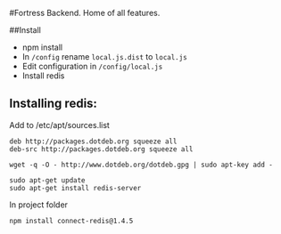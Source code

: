 #Fortress
Backend. Home of all features.

##Install
* npm install
* In `/config` rename `local.js.dist` to `local.js`
* Edit configuration in `/config/local.js`
* Install redis

## Installing redis:
Add to /etc/apt/sources.list
```
deb http://packages.dotdeb.org squeeze all
deb-src http://packages.dotdeb.org squeeze all
```
```
wget -q -O - http://www.dotdeb.org/dotdeb.gpg | sudo apt-key add -
```
```
sudo apt-get update
sudo apt-get install redis-server
```

In project folder
```
npm install connect-redis@1.4.5
```

